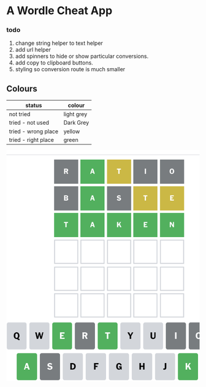 # A Wordle Cheat App


### todo

1. change string helper to text helper
2. add url helper
3. add spinners to hide or show particular conversions.
4. add copy to clipboard buttons.
5. styling so conversion route is much smaller

## Colours

| status | colour | 
|----------|----------|
| not tried | light grey | 
| tried - not used | Dark Grey | 
| tried - wrong place | yellow | 
| tried - right place | green | 


![Screenshot](./doc/screen-shot.png)
